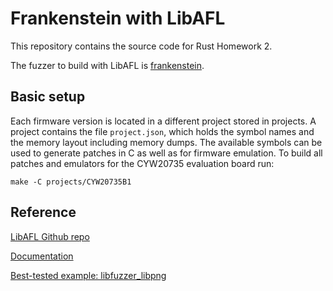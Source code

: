 # Frankenstein with LibAFL

This repository contains the source code for Rust Homework 2.

The fuzzer to build with LibAFL is [frankenstein](https://github.com/seemoo-lab/frankenstein#basic-setup).

## Basic setup

Each firmware version is located in a different project stored in projects. A project contains the file `project.json`, which holds the symbol names and the memory layout including memory dumps. The available symbols can be used to generate patches in C as well as for firmware emulation. To build all patches and emulators for the CYW20735 evaluation board run:

```
make -C projects/CYW20735B1
```

## Reference

[LibAFL Github repo](https://github.com/AFLplusplus/LibAFL)

[Documentation](https://aflplus.plus/libafl-book/libafl.html)

[Best-tested example: libfuzzer_libpng](https://github.com/AFLplusplus/LibAFL/tree/main/fuzzers/libfuzzer_libpng)
